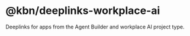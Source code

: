 # @kbn/deeplinks-workplace-ai

Deeplinks for apps from the Agent Builder and workplace AI project type.